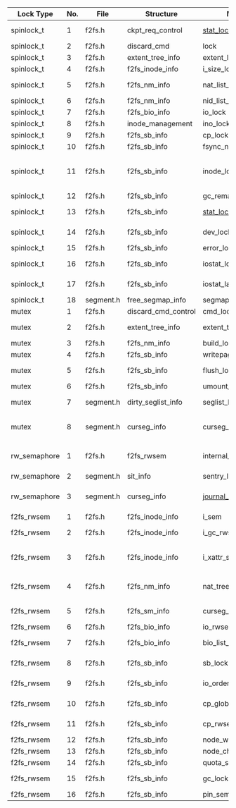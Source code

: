 | Lock Type    | No. | File      | Structure           | Member name               | Comment                                                         |
| ------------ | --- | --------- | ------------------- | ------------------------- | --------------------------------------------------------------- |
| spinlock_t   | 1   | f2fs.h    | ckpt_req_control    | [stat_lock](./spinlock_t.md#spinlock_t-stat_lock)                 | lock for below checkpoint time stats                            |
| spinlock_t   | 2   | f2fs.h    | discard_cmd         | lock                      | for state updating                                              |
| spinlock_t   | 3   | f2fs.h    | extent_tree_info    | extent_lock               | locking extent lru list                                         |
| spinlock_t   | 4   | f2fs.h    | f2fs_inode_info     | i_size_lock               | protect last_disk_size                                          |
| spinlock_t   | 5   | f2fs.h    | f2fs_nm_info        | nat_list_lock             | protect clean nat entry list                                    |
| spinlock_t   | 6   | f2fs.h    | f2fs_nm_info        | nid_list_lock             | protect nid lists ops                                           |
| spinlock_t   | 7   | f2fs.h    | f2fs_bio_info       | io_lock                   | serialize DATAIOs                                               |
| spinlock_t   | 8   | f2fs.h    | inode_management    | ino_lock                  | for ino entry lock                                              |
| spinlock_t   | 9   | f2fs.h    | f2fs_sb_info        | cp_lock                   | for flag in ckpt                                                |
| spinlock_t   | 10  | f2fs.h    | f2fs_sb_info        | fsync_node_lock           | for node entry lock                                             |
| spinlock_t   | 11  | f2fs.h    | f2fs_sb_info        | inode_lock[NR_INODE_TYPE] | for dirty inode list lock (DIR_INODE / FILE_INODE / DIRTY_META) |
| spinlock_t   | 12  | f2fs.h    | f2fs_sb_info        | gc_remaining_trials_lock  |                                                                 |
| spinlock_t   | 13  | f2fs.h    | f2fs_sb_info        | [stat_lock](./spinlock_t.md#spinlock_t-stat_lock-1)                 | lock for stat operations                                        |
| spinlock_t   | 14  | f2fs.h    | f2fs_sb_info        | dev_lock                  | For multi devices & protect dirty_device                        |
| spinlock_t   | 15  | f2fs.h    | f2fs_sb_info        | error_lock                | protect errors array                                            |
| spinlock_t   | 16  | f2fs.h    | f2fs_sb_info        | iostat_lock               | #ifdef CONFIG_F2FS_IOSTAT                                       |
| spinlock_t   | 17  | f2fs.h    | f2fs_sb_info        | iostat_lat_lock           | #ifdef CONFIG_F2FS_IOSTAT                                       |
| spinlock_t   | 18  | segment.h | free_segmap_info    | segmap_lock               | free segmap lock                                                |
| mutex        | 1   | f2fs.h    | discard_cmd_control | cmd_lock                  |                                                                 |
| mutex        | 2   | f2fs.h    | extent_tree_info    | extent_tree_lock          | locking extent radix tree                                       |
| mutex        | 3   | f2fs.h    | f2fs_nm_info        | build_lock                | lock for build free nids                                        |
| mutex        | 4   | f2fs.h    | f2fs_sb_info        | writepages                | mutex for writepages()                                          |
| mutex        | 5   | f2fs.h    | f2fs_sb_info        | flush_lock                | for inode management & for flush exclusion                      |
| mutex        | 6   | f2fs.h    | f2fs_sb_info        | umount_mutex              | For shrinker support                                            |
| mutex        | 7   | segment.h | dirty_seglist_info  | seglist_lock              | lock for segment bitmaps                                        |
| mutex        | 8   | segment.h | curseg_info         | curseg_mutex              | for active log information & lock for consistency               |
| rw_semaphore | 1   | f2fs.h    | f2fs_rwsem          | internal_rwsem            | f2fs rw_sem wrapper for unfair to readers (option               |
| rw_semaphore | 2   | segment.h | sit_info            | sentry_lock               | to protect SIT cache                                            |
| rw_semaphore | 3   | segment.h | curseg_info         | [journal_rwsem](./rw_semaphore.md#rw_semaphore-journal_rwsem)             | for active log information & protect journal area               |
| f2fs_rwsem   | 1   | f2fs.h    | f2fs_inode_info     | i_sem                     | protect fi info                                                 |
| f2fs_rwsem   | 2   | f2fs.h    | f2fs_inode_info     | i_gc_rwsem[2]             | avoid racing between foreground op and gc                       |
| f2fs_rwsem   | 3   | f2fs.h    | f2fs_inode_info     | i_xattr_sem               | avoid racing between reading and changing EAs                   |
| f2fs_rwsem   | 4   | f2fs.h    | f2fs_nm_info        | nat_tree_lock             | NAT cache management & protect nat entry tree                   |
| f2fs_rwsem   | 5   | f2fs.h    | f2fs_sm_info        | curseg_lock               | for preventing curseg change                                    |
| f2fs_rwsem   | 6   | f2fs.h    | f2fs_bio_info       | io_rwsem                  | blocking op for bio                                             |
| f2fs_rwsem   | 7   | f2fs.h    | f2fs_bio_info       | bio_list_lock             | lock to protect bio entry list                                  |
| f2fs_rwsem   | 8   | f2fs.h    | f2fs_sb_info        | sb_lock                   | lock for raw super block                                        |
| f2fs_rwsem   | 9   | f2fs.h    | f2fs_sb_info        | io_order_lock             | keep migration IO order for LFS mode                            |
| f2fs_rwsem   | 10  | f2fs.h    | f2fs_sb_info        | cp_global_sem             | checkpoint procedure lock                                       |
| f2fs_rwsem   | 11  | f2fs.h    | f2fs_sb_info        | cp_rwsem                  | blocking FS operations                                          |
| f2fs_rwsem   | 12  | f2fs.h    | f2fs_sb_info        | node_write                | locking node writes                                             |
| f2fs_rwsem   | 13  | f2fs.h    | f2fs_sb_info        | node_change               | locking node change                                             |
| f2fs_rwsem   | 14  | f2fs.h    | f2fs_sb_info        | quota_sem                 | blocking cp for flags                                           |
| f2fs_rwsem   | 15  | f2fs.h    | f2fs_sb_info        | gc_lock                   | for cleaning operations                                         |
| f2fs_rwsem   | 16  | f2fs.h    | f2fs_sb_info        | pin_sem                   | for pinned files                                                |